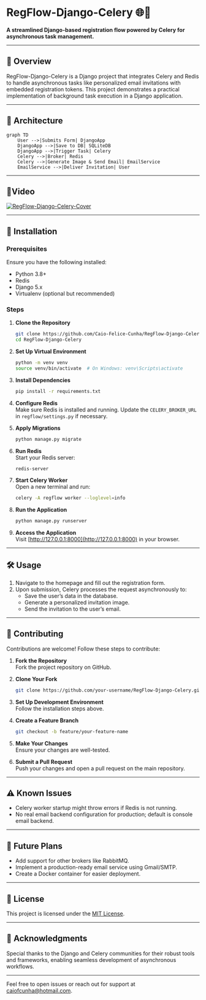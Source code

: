 # RegFlow-Django-Celery 🌐🚀  

**A streamlined Django-based registration flow powered by Celery for asynchronous task management.**

---

## 📖 Overview  
RegFlow-Django-Celery is a Django project that integrates Celery and Redis to handle asynchronous tasks like personalized email invitations with embedded registration tokens. This project demonstrates a practical implementation of background task execution in a Django application.  

---

## 🎨 Architecture  

```mermaid
graph TD
    User -->|Submits Form| DjangoApp
    DjangoApp -->|Save to DB| SQLiteDB
    DjangoApp -->|Trigger Task| Celery
    Celery -->|Broker| Redis
    Celery -->|Generate Image & Send Email| EmailService
    EmailService -->|Deliver Invitation| User
```

---
## 🎥Video
[![RegFlow-Django-Celery-Cover](https://github.com/user-attachments/assets/24befd6a-d68d-4cfd-9ba3-287bb4844644)](https://youtu.be/qZWaMfKl_qg)


---

## 🚀 Installation  

### Prerequisites  
Ensure you have the following installed:  
- Python 3.8+
- Redis  
- Django 5.x  
- Virtualenv (optional but recommended)  

### Steps  

1. **Clone the Repository**  
   ```bash
   git clone https://github.com/Caio-Felice-Cunha/RegFlow-Django-Celery.git
   cd RegFlow-Django-Celery
   ```  

2. **Set Up Virtual Environment**  
   ```bash
   python -m venv venv
   source venv/bin/activate  # On Windows: venv\Scripts\activate
   ```  

3. **Install Dependencies**  
   ```bash
   pip install -r requirements.txt
   ```  

4. **Configure Redis**  
   Make sure Redis is installed and running. Update the `CELERY_BROKER_URL` in `regflow/settings.py` if necessary.  

5. **Apply Migrations**  
   ```bash
   python manage.py migrate
   ```  

6. **Run Redis**  
   Start your Redis server:  
   ```bash
   redis-server
   ```  

7. **Start Celery Worker**  
   Open a new terminal and run:  
   ```bash
   celery -A regflow worker --loglevel=info
   ```  

8. **Run the Application**  
   ```bash
   python manage.py runserver
   ```  

9. **Access the Application**  
   Visit [http://127.0.0.1:8000](http://127.0.0.1:8000) in your browser.  

---

## 🛠 Usage  

1. Navigate to the homepage and fill out the registration form.  
2. Upon submission, Celery processes the request asynchronously to:  
   - Save the user’s data in the database.  
   - Generate a personalized invitation image.  
   - Send the invitation to the user’s email.  

---

## 🤝 Contributing  

Contributions are welcome! Follow these steps to contribute:  

1. **Fork the Repository**  
   Fork the project repository on GitHub.  

2. **Clone Your Fork**  
   ```bash
   git clone https://github.com/your-username/RegFlow-Django-Celery.git
   ```  

3. **Set Up Development Environment**  
   Follow the installation steps above.  

4. **Create a Feature Branch**  
   ```bash
   git checkout -b feature/your-feature-name
   ```  

5. **Make Your Changes**  
   Ensure your changes are well-tested.  

6. **Submit a Pull Request**  
   Push your changes and open a pull request on the main repository.  

---

## ⚠️ Known Issues  

- Celery worker startup might throw errors if Redis is not running.  
- No real email backend configuration for production; default is console email backend.  

---

## 🌟 Future Plans  

- Add support for other brokers like RabbitMQ.  
- Implement a production-ready email service using Gmail/SMTP.  
- Create a Docker container for easier deployment.  

---

## 📜 License  

This project is licensed under the [MIT License](LICENSE).  

---

## 🙌 Acknowledgments  

Special thanks to the Django and Celery communities for their robust tools and frameworks, enabling seamless development of asynchronous workflows.  

---  
Feel free to open issues or reach out for support at [caiofcunha@hotmail.com](mailto:caiofcunha@hotmail.com).  
